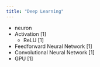 ```yaml
---
title: "Deep Learning"
---
```


* neuron
* Activation [1]
    * ReLU [1]  
* Feedforward Neural Network [1]
* Convolutional Neural Network [1]
* GPU [1]

